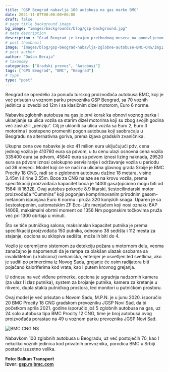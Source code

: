 ```yaml
---
title: "GSP Beograd nabavlja 100 autobusa na gas marke BMC"
date: 2021-11-07T00:00:00+06:00
draft: false
# page title background image
bg_image: "images/backgrounds/blog/gsp-background.jpg"
# meta description
description : "Grad Beograd je krajem prethodnog meseca na ponovljenom procesu tendera za nabavku 100 vozila sa pogonom na gas odabrao ponudu zastupnika proizvođača BMC u Srbiji, kompanije M.P.N. iz Beograda i S-Leasing kuće."
# post thumbnail
image: "images/blog/gsp-beograd-nabavlja-zglobne-autobuse-BMC-CNG/img1.jpg"
# post author
author: "Dušan Beraja"
# taxonomy
categories: ["Gradski prevoz", "Autobusi"]
tags: ["GPS Beograd", "BMC", "Beograd"]
# type
type: "post"
---
```


Beograd se opredelio za ponudu turskog proizvođača autobusa BMC, koji je već prisutan u voznom parku prevoznika GSP Beograd, sa 70 voznih jedinica u izvedbi od 12m i sa klasičnim dizel motorom, Euro 6 norme.

Nabavka zglobnih autobusa na gas je prvi korak ka obnovi voznog parka i uklanjanje sa ulica vozila sa starim dizel motorima koji su zbog svojih godina već zaslužili „penziju“. Cilj je ukloniti sa ulica vozila sa Euro 2, Euro 3 motorima i postepeno promeniti pogon autobusa koji saobraćaju u Beogradu na alternativna goriva, prema izjava gradskih zvaničnika.

Ukupna cena ove nabavke je oko 41 milion eura uključujući pdv, cena jednog vozila je 410760 eura sa pdvom, u tu cenu ulazi osnovna cena vozila 335400 eura sa pdvom, 45840 eura sa pdvom iznosi lizing naknada, 29520 eura sa pdvom iznosi celokupno servisiranje i održavanje vozila u periodu od 36 meseci.
Model koji će se naći na ulicama glavnog grada Srbije je BMC Procity 18 CNG, radi se o zglobnom autobusu dužine 18 metara, visine 3.45m i širine 2.55m. Boce za CNG nalaze se na krovu vozila, prema specifikaciji proizvođača kapacitet boca je 1400l gasa(opciono mogu biti od 1584l ili 1632l).
Ovaj autobus pokreće 8.9 litarski, šestocilindarski motor proizvođača “Cummins” koji pogonjen komprimovanim prirodnim gasom-metanom ispunjava Euro 6 normu i pruža 320 konjskih snaga. Uparen je sa šestostepenim, automatskim ZF Eco-Life  menjačem koji nosi oznaku 6AP 1400B, maksimalni obrtni moment od 1356 Nm pogonskim točkovima pruža već pri 1300 obrtaja u minuti.

Što se tiče putničkog salona, maksimalan kapacitet putnika je prema specifikaciji proizvođača 150 putnika, odnosno 38 sedišta i 112 mesta za stajanje, opciona su sklopiva sedišta, može ih biti do 4.

Vozilo je opremljeno sistemom za detekciju požara u motornom delu, veoma zanačajno je napomenuti da je rampa za olakšan ulazak osobama sa invaliditetom (u kolicima) mehanička, enterijer je osvetljen led svetlima, ako je suditi po primercima iz Novog Sada, grejanje će osim radijatora biti pojačano kaloriferima kod vrata, kao i putem krovnog grejanja.

U odnosu na već viđene primerke, opciona je ugradnja nadzornih kamera (za ulaz I izlaz putnika), system za brojanje putnika, kamera za kretanje u rikverc, dupla stakla putničkog prostora, led monitori u putničkom prostoru.

Ovaj model je već prisutan u Novom Sadu, M.P.N. je u junu 2020. isporučio 20 BMC Procity 18 CNG gradskom prevozniku JGSP Novi Sad, da bi početkom aprila 2021. godine isporučio još 5 zglobnih autobusa na gas, uz 24 solo autobusa tipa BMC Procity 12 CNG, time je broj autobusa ovog proizvođača porastao na 49 u voznom parku prevoznika JGSP Novi Sad.

![BMC CNG NS](/images/blog/gsp-beograd-nabavlja-zglobne-autobuse-BMC-CNG/img2.jpg "NBMC CNG NS")

Nabavkom 100 zglobnih autobusa u Beogradu, uz već postojećih 70, kao I nekoliko voznih jedinica kod privatnih prevoznika, porodica BMC u Srbiji postaće izuzetno velika.

**Foto: Balkan Transport**\
**Izvor: [gsp.rs](www.gsp.rs) [bmc.com](www.bmc.com)**